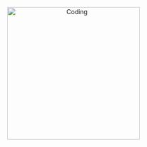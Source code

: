 <p align="center">
  <img width="300" src="[https://raw.githubusercontent.com/fate0/fate0/master/artwork/pusheencode.gif](https://res.cloudinary.com/dmhvb05w3/image/upload/v1693739772/p4/mq8w96lue7ze9ag1o5bw.png)https://res.cloudinary.com/dmhvb05w3/image/upload/v1693739772/p4/mq8w96lue7ze9ag1o5bw.png" alt="Coding">
</p>
